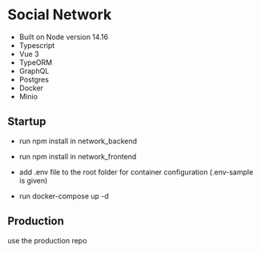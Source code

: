 # Social Network

- Built on Node version 14.16
- Typescript
- Vue 3
- TypeORM
- GraphQL
- Postgres
- Docker
- Minio

## Startup

- run npm install in network_backend

- run npm install in network_frontend

- add .env file to the root folder for container configuration (.env-sample is given)

- run docker-compose up -d

## Production

use the production repo
